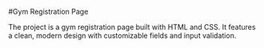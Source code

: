 #Gym Registration Page

The project is a gym registration page built with HTML and CSS. It features a clean, modern design with customizable fields and input validation.
